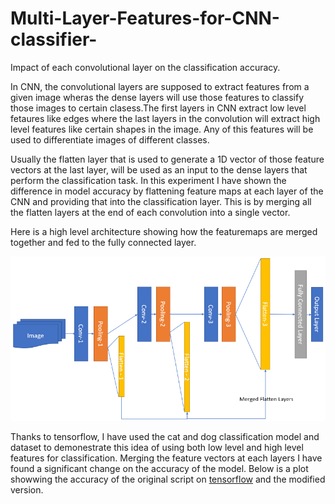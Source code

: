 # Multi-Layer-Features-for-CNN-classifier-
Impact of each convolutional layer on the classification accuracy. 

In CNN, the convolutional layers are supposed to extract features from a given image wheras the dense layers will use those features to classify those images to certain clasess.The first layers in CNN extract low level fetaures like edges where the last layers in the convolution will extract high level features like certain shapes in the image. Any of this features will be used to differentiate images of different classes. 

Usually the flatten layer that is used to generate a 1D vector of those feature vectors at the last layer, will be used as an input to the dense layers that perform the classification task. In this experiment I have shown the difference in model accuracy by flattening feature maps at each layer of the CNN and providing that into the classification layer. This is by merging all the flatten layers at the end of each convolution into a single vector.

Here is a high level architecture showing how the featuremaps are merged together and fed to the fully connected layer. 

![Multiple Flatten Layers](Multiple-Flatten-Layers.png)

Thanks to tensorflow, I have used the cat and dog classification model and dataset to demonestrate this idea of using both low level and high level features for classification. Merging the feature vectors at each layers I have found a significant change on the accuracy of the model. Below is a plot showwing the accuracy of the original script on [tensorflow](https://www.tensorflow.org/tutorials/images/classification) and the modified version. 



